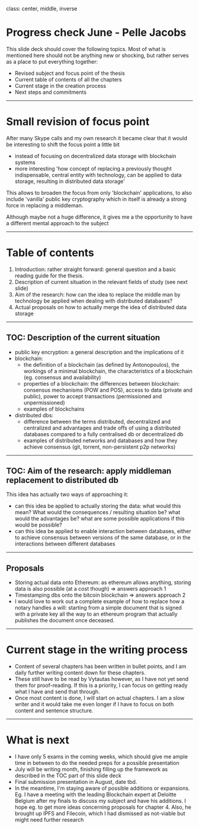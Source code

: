 class: center, middle, inverse

# Progress check June - Pelle Jacobs

This slide deck should cover the following topics. Most of what is mentioned here should not be anything new or shocking, but rather serves as a place to put everything together:

- Revised subject and focus point of the thesis
- Current table of contents of all the chapters
- Current stage in the creation process
- Next steps and commitments

--- 

# Small revision of focus point

After many Skype calls and my own research it became clear that it would be interesting to shift the focus point a little bit

- instead of focusing on decentralized data storage with blockchain systems
- more interesting 'how concept of replacing a previously thought indispensable, central entity with technology, can be applied to data storage, resulting in distributed data storage' 

This allows to broaden the focus from only 'blockchain' applications, to also include 'vanilla' public key cryptography which in itself is already a strong force in replacing a middleman.

Although maybe not a huge difference, it gives me a the opportunity to have a different mental approach to the subject

---

# Table of contents

1. Introduction: rather straight forward: general question and a basic reading guide for the thesis. 
2. Description of current situation in the relevant fields of study (see next slide)
3. Aim of the research: how can the idea to replace the middle man by technology be applied when dealing with distributed databases? 
4. Actual proposals on how to actually merge the idea of distributed data storage

---

## TOC: Description of the current situation

- public key encryption: a general description and the implications of it
- blockchain: 
    - the definition of a blockchain (as defined by Antonopoulos), the workings of a minimal blockchain, the characteristics of a blockchain (eg. consensus and availability)
    - properties of a blockchain: the differences between blockchain: consensus mechanisms (POW and POS), access to data (private and public), power to accept transactions (permissioned and unpermissioned)
    - examples of blockchains
- distributed dbs: 
    +  difference between the terms distributed, decentralized and centralized and advantages and trade offs of using a distributed databases compared to a fully centralised db or decentralized db
    +  examples of distributed networks and databases and how they achieve consensus (git, torrent, non-persistent p2p networks)

---

## TOC: Aim of the research: apply middleman replacement to distributed db
This idea has actually two ways of approaching it: 

- can this idea be applied to actually storing the data: what would this mean? What would the consequences / resulting situation be? what would the advantages be? what are some possible applications if this would be possible? 
- can this idea be applied to enable interaction between databases, either to achieve consensus between versions of the same database, or in the interactions between different databases

---

## Proposals

- Storing actual data onto Ethereum: as ethereum allows anything, storing data is also possible (at a cost though) => answers approach 1
- Timestamping dbs onto the bitcoin blockchain => answers approach 2
- I would love to work out a complete example of how to replace how a notary handles a will: starting from a simple document that is signed with a private key all the way to an ethereum program that actually publishes the document once deceased. 

---

# Current stage in the writing process

- Content of several chapters has been written in bullet points, and I am daily further writing content down for these chapters.
- These still have to be read by Vytautas however, as I have not yet send them for proof-reading. If this is a priority, I can focus on getting ready what I have and send that through.
- Once most content is done, I will start on actual chapters. I am a slow writer and it would take me even longer if I have to focus on both content and sentence structure.

---

# What is next

- I have only 5 exams in the coming weeks, which should give me ample time in between to do the needed preps for a possible presentation
- July will be writing month, finishing filling up the framework as described in the TOC part of this slide deck
- Final submission presentation in August, date tbd.
- In the meantime, I'm staying aware of possible additions or expansions. Eg. I have a meeting with the leading Blockchain expert at Deloitte Belgium after my finals to discuss my subject and have his additions. I hope eg. to get more ideas concerning proposals for chapter 4. Also, he brought up IPFS and Filecoin, which I had dismissed as not-viable but might need further research
